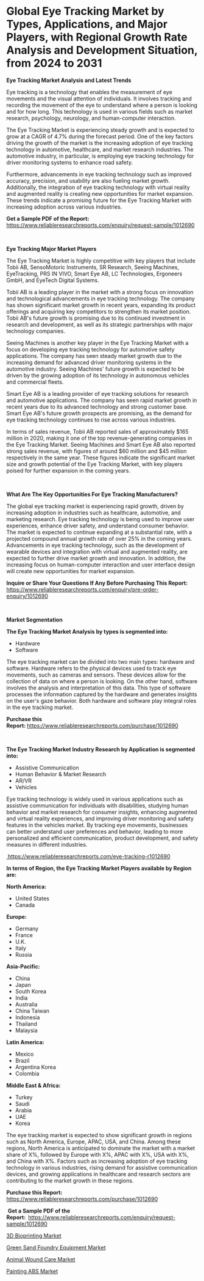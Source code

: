 <p><h1>Global Eye Tracking Market by Types, Applications, and Major Players, with Regional Growth Rate Analysis and Development Situation, from 2024 to 2031</h1></p><p><strong>Eye Tracking Market Analysis and Latest Trends</strong></p>
<p><p>Eye tracking is a technology that enables the measurement of eye movements and the visual attention of individuals. It involves tracking and recording the movement of the eye to understand where a person is looking and for how long. This technology is used in various fields such as market research, psychology, neurology, and human-computer interaction.</p><p>The Eye Tracking Market is experiencing steady growth and is expected to grow at a CAGR of 4.7% during the forecast period. One of the key factors driving the growth of the market is the increasing adoption of eye tracking technology in automotive, healthcare, and market research industries. The automotive industry, in particular, is employing eye tracking technology for driver monitoring systems to enhance road safety.</p><p>Furthermore, advancements in eye tracking technology such as improved accuracy, precision, and usability are also fueling market growth. Additionally, the integration of eye tracking technology with virtual reality and augmented reality is creating new opportunities for market expansion. These trends indicate a promising future for the Eye Tracking Market with increasing adoption across various industries.</p></p>
<p><strong>Get a Sample PDF of the Report:&nbsp;</strong> <a href="https://www.reliableresearchreports.com/enquiry/request-sample/1012690">https://www.reliableresearchreports.com/enquiry/request-sample/1012690</a></p>
<p>&nbsp;</p>
<p><strong>Eye Tracking Major Market Players</strong></p>
<p><p>The Eye Tracking Market is highly competitive with key players that include Tobii AB, SensoMotoric Instruments, SR Research, Seeing Machines, EyeTracking, PRS IN VIVO, Smart Eye AB, LC Technologies, Ergoneers GmbH, and EyeTech Digital Systems. </p><p>Tobii AB is a leading player in the market with a strong focus on innovation and technological advancements in eye tracking technology. The company has shown significant market growth in recent years, expanding its product offerings and acquiring key competitors to strengthen its market position. Tobii AB's future growth is promising due to its continued investment in research and development, as well as its strategic partnerships with major technology companies.</p><p>Seeing Machines is another key player in the Eye Tracking Market with a focus on developing eye tracking technology for automotive safety applications. The company has seen steady market growth due to the increasing demand for advanced driver monitoring systems in the automotive industry. Seeing Machines' future growth is expected to be driven by the growing adoption of its technology in autonomous vehicles and commercial fleets.</p><p>Smart Eye AB is a leading provider of eye tracking solutions for research and automotive applications. The company has seen rapid market growth in recent years due to its advanced technology and strong customer base. Smart Eye AB's future growth prospects are promising, as the demand for eye tracking technology continues to rise across various industries.</p><p>In terms of sales revenue, Tobii AB reported sales of approximately $165 million in 2020, making it one of the top revenue-generating companies in the Eye Tracking Market. Seeing Machines and Smart Eye AB also reported strong sales revenue, with figures of around $60 million and $45 million respectively in the same year. These figures indicate the significant market size and growth potential of the Eye Tracking Market, with key players poised for further expansion in the coming years.</p></p>
<p>&nbsp;</p>
<p><strong>What Are The Key Opportunities For Eye Tracking Manufacturers?</strong></p>
<p><p>The global eye tracking market is experiencing rapid growth, driven by increasing adoption in industries such as healthcare, automotive, and marketing research. Eye tracking technology is being used to improve user experiences, enhance driver safety, and understand consumer behavior. The market is expected to continue expanding at a substantial rate, with a projected compound annual growth rate of over 25% in the coming years. Advancements in eye tracking technology, such as the development of wearable devices and integration with virtual and augmented reality, are expected to further drive market growth and innovation. In addition, the increasing focus on human-computer interaction and user interface design will create new opportunities for market expansion.</p></p>
<p><strong>Inquire or Share Your Questions If Any Before Purchasing This Report:</strong> <a href="https://www.reliableresearchreports.com/enquiry/pre-order-enquiry/1012690">https://www.reliableresearchreports.com/enquiry/pre-order-enquiry/1012690</a></p>
<p>&nbsp;</p>
<p><strong>Market Segmentation</strong></p>
<p><strong>The Eye Tracking Market Analysis by types is segmented into:</strong></p>
<p><ul><li>Hardware</li><li>Software</li></ul></p>
<p><p>The eye tracking market can be divided into two main types: hardware and software. Hardware refers to the physical devices used to track eye movements, such as cameras and sensors. These devices allow for the collection of data on where a person is looking. On the other hand, software involves the analysis and interpretation of this data. This type of software processes the information captured by the hardware and generates insights on the user's gaze behavior. Both hardware and software play integral roles in the eye tracking market.</p></p>
<p><strong>Purchase this Report:&nbsp;</strong><a href="https://www.reliableresearchreports.com/purchase/1012690">https://www.reliableresearchreports.com/purchase/1012690</a></p>
<p>&nbsp;</p>
<p><strong>The Eye Tracking Market Industry Research by Application is segmented into:</strong></p>
<p><ul><li>Assistive Communication</li><li>Human Behavior & Market Research</li><li>AR/VR</li><li>Vehicles</li></ul></p>
<p><p>Eye tracking technology is widely used in various applications such as assistive communication for individuals with disabilities, studying human behavior and market research for consumer insights, enhancing augmented and virtual reality experiences, and improving driver monitoring and safety features in the vehicles market. By tracking eye movements, businesses can better understand user preferences and behavior, leading to more personalized and efficient communication, product development, and safety measures in different industries.</p></p>
<p><a href="https://www.reliableresearchreports.com/eye-tracking-r1012690">&nbsp;https://www.reliableresearchreports.com/eye-tracking-r1012690</a></p>
<p><strong>In terms of Region, the Eye Tracking Market Players available by Region are:</strong></p>
<p>
    <p> <strong> North America: </strong>
        <ul>
            <li>United States</li>
            <li>Canada</li>
        </ul>
        </p> 
    <p> <strong> Europe: </strong>
        <ul>
            <li>Germany</li>
            <li>France</li>
            <li>U.K.</li>
            <li>Italy</li>
            <li>Russia</li>
        </ul>
        </p> 
    <p> <strong> Asia-Pacific: </strong>
        <ul>
            <li>China</li>
            <li>Japan</li>
            <li>South Korea</li>
            <li>India</li>
            <li>Australia</li>
            <li>China Taiwan</li>
            <li>Indonesia</li>
            <li>Thailand</li>
            <li>Malaysia</li>
        </ul>
        </p> 
    <p> <strong> Latin America: </strong>
        <ul>
            <li>Mexico</li>
            <li>Brazil</li>
            <li>Argentina Korea</li>
            <li>Colombia</li>
        </ul>
        </p> 
    <p> <strong> Middle East & Africa: </strong>
        <ul>
            <li>Turkey</li>
            <li>Saudi</li>
            <li>Arabia</li>
            <li>UAE</li>
            <li>Korea</li>
        </ul>
    </p>
    </p>
<p><p>The eye tracking market is expected to show significant growth in regions such as North America, Europe, APAC, USA, and China. Among these regions, North America is anticipated to dominate the market with a market share of X%, followed by Europe with X%, APAC with X%, USA with X%, and China with X%. Factors such as increasing adoption of eye tracking technology in various industries, rising demand for assistive communication devices, and growing applications in healthcare and research sectors are contributing to the market growth in these regions.</p></p>
<p><strong>Purchase this Report: </strong><a href="https://www.reliableresearchreports.com/purchase/1012690">https://www.reliableresearchreports.com/purchase/1012690</a></p>
<p>&nbsp;<strong>Get a Sample PDF of the Report:&nbsp;&nbsp;</strong><a href="https://www.reliableresearchreports.com/enquiry/request-sample/1012690">https://www.reliableresearchreports.com/enquiry/request-sample/1012690</a></p>
<p><strong></strong></p>
<p><p><a href="https://github.com/DarrenSipes1990/Market-Research-Report-List-1/blob/main/3d-bioprinting-market.md">3D Bioprinting Market</a></p><p><a href="https://www.linkedin.com/pulse/market-forecast-global-green-sand-foundry-equipment-trends-hcmnf?trackingId=SEOElRJqxb77FhZJWcr%2FSg%3D%3D">Green Sand Foundry Equipment Market</a></p><p><a href="https://github.com/kmatchooka/Market-Research-Report-List-1/blob/main/animal-wound-care-market.md">Animal Wound Care Market</a></p><p><a href="https://www.linkedin.com/pulse/insights-painting-abs-market-share-competitive-landscape-iqklf?trackingId=kY1fENWtyUxJdyqxPHowdw%3D%3D">Painting ABS Market</a></p></p>